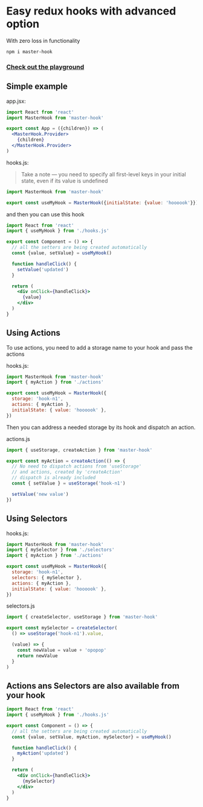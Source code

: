 # Easy redux hooks with advanced option
With zero loss in functionality

```
npm i master-hook
```

### [Check out the playground](https://github.com/opium-pro/master-hook-playground)


## Simple example

app.jsx:
```jsx
import React from 'react'
import MasterHook from 'master-hook'

export const App = ({children}) => (
  <MasterHook.Provider>
    {children}
  </MasterHook.Provider>
)
```

hooks.js:

> Take a note — you need to specify all first-level keys in your initial state, even if its value is undefined
```js
import MasterHook from 'master-hook'

export const useMyHook = MasterHook({initialState: {value: 'hoooook'}})
```

and then you can use this hook
```jsx
import React from 'react'
import { useMyHook } from './hooks.js'

export const Component = () => {
  // all the setters are being created automatically
  const {value, setValue} = useMyHook()

  function handleClick() {
    setValue('updated')
  }

  return (
    <div onClick={handleClick}>
      {value}
    </div>
  )
}
```


## Using Actions

To use actions, you need to add a storage name to your hook and pass the actions

hooks.js:
```js
import MasterHook from 'master-hook'
import { myAction } from './actions'

export const useMyHook = MasterHook({
  storage: 'hook-n1',
  actions: { myAction },
  initialState: { value: 'hoooook' },
})
```

Then you can address a needed storage by its hook and dispatch an action.

actions.js
```js
import { useStorage, createAction } from 'master-hook'

export const myAction = createAction(() => {
  // No need to dispatch actions from 'useStorage'
  // and actions, created by 'createAction'
  // dispatch is already included
  const { setValue } = useStorage('hook-n1')

  setValue('new value')
})
```

## Using Selectors

hooks.js:
```js
import MasterHook from 'master-hook'
import { mySelector } from './selectors'
import { myAction } from './actions'

export const useMyHook = MasterHook({
  storage: 'hook-n1',
  selectors: { mySelector },
  actions: { myAction },
  initialState: { value: 'hoooook' },
})
```

selectors.js
```js
import { createSelector, useStorage } from 'master-hook'

export const mySelector = createSelector(
  () => useStorage('hook-n1').value,

  (value) => {
    const newValue = value + 'opopop'
    return newValue
  }
)
```

## Actions ans Selectors are also available from your hook

```jsx
import React from 'react'
import { useMyHook } from './hooks.js'

export const Component = () => {
  // all the setters are being created automatically
  const {value, setValue, myAction, mySelector} = useMyHook()

  function handleClick() {
    myAction('updated')
  }

  return (
    <div onClick={handleClick}>
      {mySelector}
    </div>
  )
}
```